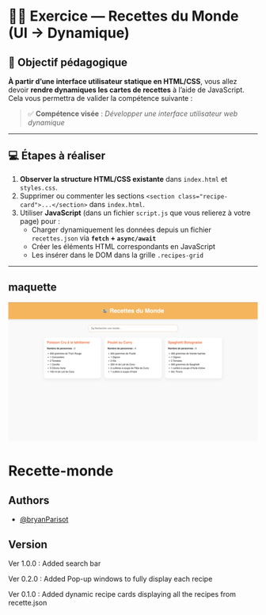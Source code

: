 # 🧑‍🍳 Exercice — Recettes du Monde (UI → Dynamique)

## 🎯 Objectif pédagogique

**À partir d’une interface utilisateur statique en HTML/CSS**, vous allez devoir **rendre dynamiques les cartes de recettes** à l’aide de JavaScript.  
Cela vous permettra de valider la compétence suivante :

> ✅ **Compétence visée** : _Développer une interface utilisateur web dynamique_

---

## 💻 Étapes à réaliser

1. **Observer la structure HTML/CSS existante** dans `index.html` et `styles.css`.
2. Supprimer ou commenter les sections `<section class="recipe-card">...</section>` dans `index.html`.
3. Utiliser **JavaScript** (dans un fichier `script.js` que vous relierez à votre page) pour :
   - Charger dynamiquement les données depuis un fichier `recettes.json` via **`fetch` + `async/await`**
   - Créer les éléments HTML correspondants en JavaScript
   - Les insérer dans le DOM dans la grille `.recipes-grid`

---

## maquette

![App Screenshot](assets/images/capture_ecran.png)

# Recette-monde

## Authors

- [@bryanParisot](https://github.com/BryanParisot)

## Version

Ver 1.0.0 : Added search bar

Ver 0.2.0 : Added Pop-up windows to fully display each recipe

Ver 0.1.0 : Added dynamic recipe cards displaying all the recipes from recette.json